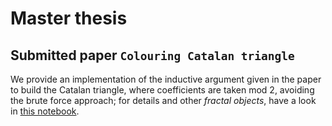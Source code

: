 
# Master thesis

## Submitted paper `Colouring Catalan triangle`

We provide an implementation of the inductive argument given in the paper
to build the Catalan triangle, where coefficients are taken mod 2, avoiding the brute force approach;
for details and other *fractal objects*, have a look in [this notebook][inductive:catalan:triangle:nb].

[inductive:catalan:triangle:nb]:http://nbviewer.jupyter.org/github/massimo-nocentini/master-thesis/blob/master/modular-article/implementation/fractals-and-inductive-catalan-triangle.ipynb

